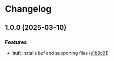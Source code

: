 # Changelog

## 1.0.0 (2025-03-10)


### Features

* **buf:** Installs buf and supporting files ([e1b8c91](https://github.com/memes/devcontainers-features/commit/e1b8c913e05c7801bbbaad00df84d70ab43664fc))
